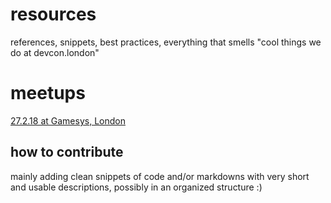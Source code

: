 # resources

references, snippets, best practices, everything that smells "cool things we do at devcon.london"

# meetups

[27.2.18 at Gamesys, London](meetups/2018-02-27.md)

## how to contribute

mainly adding clean snippets of code and/or markdowns with very short and usable descriptions, possibly in an organized structure :)
